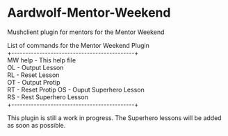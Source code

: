 # Aardwolf-Mentor-Weekend
Mushclient plugin for mentors for the Mentor Weekend  

List of commands for the Mentor Weekend Plugin  
+--------------------------------------------+  
MW help  - This help file   
OL <num> - Output Lesson <num>  
RL <num> - Reset Lesson <num>  
OT       - Output Protip  
RT       - Reset Protip
OS <num> - Ouput Superhero Lesson <num>  
RS <num> - Rest Superhero Lesson <num>  
+--------------------------------------------+  

This plugin is still a work in progress. The Superhero lessons will be added as soon as possible.

